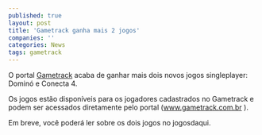```yaml
---
published: true
layout: post
title: 'Gametrack ganha mais 2 jogos'
companies: ''
categories: News
tags: gametrack
---
```

O portal <a href="http://www.gametrack.com.br">Gametrack</a>
 acaba de ganhar mais dois novos jogos singleplayer: Dominó e Conecta 4.


Os jogos estão disponíveis para os jogadores cadastrados no Gametrack e podem ser acessados diretamente pelo portal (<a href="http://www.gametrack.com.br" target="_blank">www.gametrack.com.br</a>
).

Em breve, você poderá ler sobre os dois jogos no jogosdaqui.